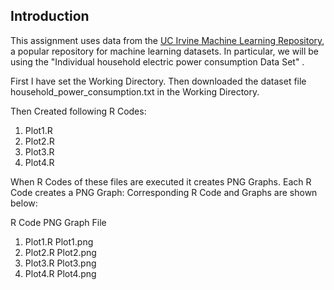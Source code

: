 ## Introduction

This assignment uses data from
the <a href="http://archive.ics.uci.edu/ml/">UC Irvine Machine
Learning Repository</a>, a popular repository for machine learning
datasets. In particular, we will be using the "Individual household
electric power consumption Data Set" .

First I have set the Working Directory. Then downloaded the dataset file household_power_consumption.txt in the Working Directory.

Then Created following R Codes:

1. Plot1.R
2. Plot2.R
3. Plot3.R
4. Plot4.R

When R Codes of these files are executed it creates PNG Graphs. Each R Code creates a PNG Graph: Corresponding R Code and Graphs are shown below:

R Code                  PNG Graph File

1. Plot1.R                Plot1.png
2. Plot2.R                Plot2.png
3. Plot3.R                Plot3.png
4. Plot4.R                Plot4.png



